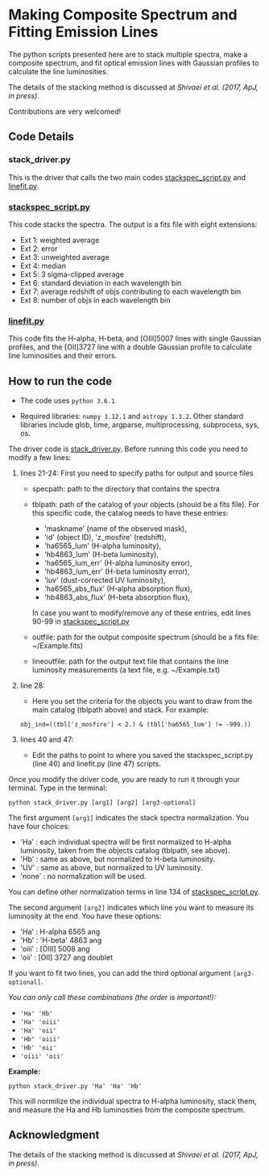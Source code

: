 # Making Composite Spectrum and Fitting Emission Lines

The python scripts presented here are to stack multiple spectra, make a composite spectrum, and fit optical emission lines with Gaussian profiles to calculate the line luminosities. 

The details of the stacking method is discussed at *Shivaei et al. (2017, ApJ, in press)*.

Contributions are very welcomed!


## Code Details

### stack_driver.py

This is the driver that calls the two main codes [stackspec_script.py](#stackspec_scriptpy) and [linefit.py](#linefitpy).

### [stackspec_script.py](#stackspec_scriptpy)

This code stacks the spectra. The output is a fits file with eight extensions:

* Ext 1: weighted average
* Ext 2: error
* Ext 3: unweighted average
* Ext 4: median
* Ext 5: 3 sigma-clipped average
* Ext 6: standard deviation in each wavelength bin
* Ext 7: average redshift of objs contributing to each wavelength bin
* Ext 8: number of objs in each wavelength bin

### [linefit.py](#linefitpy)

This code fits the H-alpha, H-beta, and [OIII]5007 lines with single Gaussian profiles, and the [OII]3727 line with a double Gaussian profile to calculate line luminosities and their errors.

## How to run the code

* The code uses `python 3.6.1`

* Required libraries: `numpy 1.12.1` and `astropy 1.3.2`. Other standard libraries include glob, time, argparse, multiprocessing, subprocess, sys, os.

The driver code is [stack_driver.py](#stack_driverpy). Before running this code you need to modify a few lines:

1. lines 21-24: First you need to specify paths for output and source files
	* specpath: path to the directory that contains the spectra
	* tblpath: path of the catalog of your objects (should be a fits file). For this specific code, the catalog needs to have these entries: 
		* 'maskname' (name of the observed mask), 
		* 'id' (object ID), 'z_mosfire' (redshift), 
		* 'ha6565_lum' (H-alpha luminosity), 
		* 'hb4863_lum' (H-beta luminosity), 
		* 'ha6565_lum_err' (H-alpha luminosity error), 
		* 'hb4863_lum_err' (H-beta luminosity error), 
		* 'luv' (dust-corrected UV luminosity), 
		* 'ha6565_abs_flux' (H-alpha absorption flux), 
		* 'hb4863_abs_flux' (H-beta absorption flux),
		
		In case you want to modify/remove any of these entries, edit lines 90-99 in [stackspec_script.py](#stackspec_scriptpy)
        
   	* outfile: path for the output composite spectrum (should be a fits file: ~/Example.fits)
   	* lineoutfile: path for the output text file that contains the line luminosity measurements (a text file, e.g. ~/Example.txt)

2. line 28:
	* Here you set the criteria for the objects you want to draw from the main catalog (tblpath above) and stack. For example:
	
    ```
    obj_ind=((tbl['z_mosfire'] < 2.) & (tbl['ha6565_lum'] != -999.))
    ```
    
3. lines 40 and 47:
	* Edit the paths to point to where you saved the stackspec_script.py (line 40) and linefit.py (line 47) scripts.


Once you modify the driver code, you are ready to run it through your terminal. Type in the terminal:

```
python stack_driver.py [arg1] [arg2] [arg3-optional]
```

The first argument `[arg1]` indicates the stack spectra normalization. You have four choices: 

* 'Ha' : each individual spectra will be first normalized to H-alpha luminosity, taken from the objects catalog (tblpath, see above).
* 'Hb' : same as above, but normalized to H-beta luminosity.
* 'UV' : same as above, but normalized to UV luminosity.
*  'none' : no normalization will be used.

You can define other normalization terms in line 134 of [stackspec_script.py](#stackspec_scriptpy).

The second argument `[arg2]` indicates which line you want to measure its luminosity at the end. You have these options: 
* 'Ha' : H-alpha 6565 ang 
* 'Hb' : 'H-beta' 4863 ang
* 'oiii' : [OIII] 5008 ang
* 'oii' : [OII] 3727 ang doublet

If you want to fit two lines, you can add the third optional argument `[arg3-optional]`.

*You can only call these combinations (the order is important!):*

* `'Ha' 'Hb'`
* `'Ha' 'oiii'`
* `'Ha' 'oii'`
* `'Hb' 'oiii'`
* `'Hb' 'oii'`
* `'oiii' 'oii'`

**Example:**

```
python stack_driver.py 'Ha' 'Ha' 'Hb' 
```
This will normilize the individual spectra to H-alpha luminosity, stack them, and measure the Ha and Hb luminosities from the composite spectrum.



## Acknowledgment

The details of the stacking method is discussed at *Shivaei et al. (2017, ApJ, in press)*.